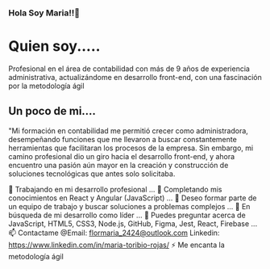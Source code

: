 ### Hola Soy Maria!!👋

# Quien soy.....
Profesional en el área de contabilidad con más de 9 años de experiencia administrativa,
actualizándome en desarrollo front-end, con una fascinación por la metodología ágil

## Un poco de mi.... 
"Mi formación en contabilidad me permitió crecer como administradora, desempeñando funciones que 
me llevaron a buscar constantemente herramientas que facilitaran los procesos de la empresa. Sin
embargo, mi camino profesional dio un giro hacia el desarrollo front-end, y ahora encuentro una
pasión aún mayor en la creación y construcción de soluciones tecnológicas que antes solo solicitaba. 

🔭 Trabajando en mi desarrollo profesional ...
🌱 Completando mis conocimientos en React y Angular (JavaScript) ...
👯 Deseo formar parte de un equipo de trabajo y buscar soluciones a problemas complejos ...
🤔 En búsqueda de mi desarrollo como líder ...
💬 Puedes preguntar acerca de JavaScript, HTML5, CSS3, Node.js, GitHub, Figma, Jest, React, Firebase ...
📫 Contactame  @Email: flormaria_2424@outlook.com
               Linkedin: https://www.linkedin.com/in/maria-toribio-rojas/
⚡ Me encanta la metodología ágil

